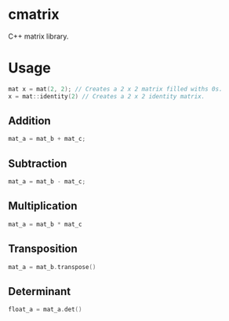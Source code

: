 # cmatrix
C++ matrix library.

# Usage
```c++
mat x = mat(2, 2); // Creates a 2 x 2 matrix filled withs 0s.
x = mat::identity(2) // Creates a 2 x 2 identity matrix.
```
## Addition
```c++
mat_a = mat_b + mat_c;
```

## Subtraction
```c++
mat_a = mat_b - mat_c;
```

## Multiplication
```c++
mat_a = mat_b * mat_c
```
## Transposition
```c++
mat_a = mat_b.transpose()
```
## Determinant
```c++
float_a = mat_a.det()
```
